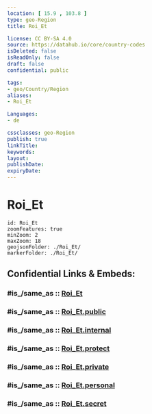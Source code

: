```yaml
---
location: [ 15.9 , 103.8 ] 
type: geo-Region
title: Roi_Et

license: CC BY-SA 4.0
source: https://datahub.io/core/country-codes
isDeleted: false
isReadOnly: false
draft: false
confidential: public

tags:
- geo/Country/Region
aliases:
- Roi_Et

Languages:
- de

cssclasses: geo-Region
publish: true
linkTitle: 
keywords: 
layout: 
publishDate: 
expiryDate: 
---
```


# Roi_Et

```leaflet
id: Roi_Et
zoomFeatures: true 
minZoom: 2 
maxZoom: 18
geojsonFolder: ./Roi_Et/
markerFolder: ./Roi_Et/
```


## Confidential Links & Embeds: 

### #is_/same_as :: [Roi_Et](/_Standards/Earth/Continent/Asia/Asia~South~East/Thailand/Provinces~Thailand/Roi_Et.md) 

### #is_/same_as :: [Roi_Et.public](/_public/Earth/Continent/Asia/Asia~South~East/Thailand/Provinces~Thailand/Roi_Et.public.md) 

### #is_/same_as :: [Roi_Et.internal](/_internal/Earth/Continent/Asia/Asia~South~East/Thailand/Provinces~Thailand/Roi_Et.internal.md) 

### #is_/same_as :: [Roi_Et.protect](/_protect/Earth/Continent/Asia/Asia~South~East/Thailand/Provinces~Thailand/Roi_Et.protect.md) 

### #is_/same_as :: [Roi_Et.private](/_private/Earth/Continent/Asia/Asia~South~East/Thailand/Provinces~Thailand/Roi_Et.private.md) 

### #is_/same_as :: [Roi_Et.personal](/_personal/Earth/Continent/Asia/Asia~South~East/Thailand/Provinces~Thailand/Roi_Et.personal.md) 

### #is_/same_as :: [Roi_Et.secret](/_secret/Earth/Continent/Asia/Asia~South~East/Thailand/Provinces~Thailand/Roi_Et.secret.md)

